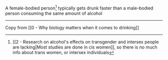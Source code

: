 A female-bodied person[^1] typically gets drunk faster than a male-bodied person consuming the same amount of alcohol

[^1]: [[2 - Research on alcohol's effects on transgender and intersex people are lacking|Most studies are done in cis women]], so there is no much info about trans women, or intersex individuals

---

Copy from [[0 - Why biology matters when it comes to drinking]]
